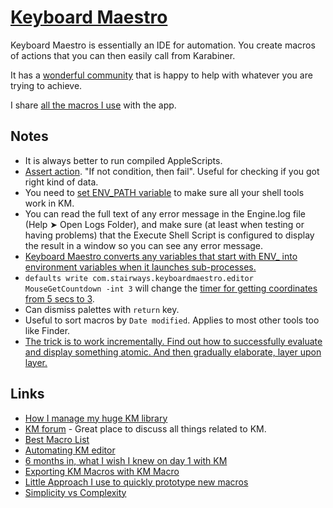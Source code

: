 # [Keyboard Maestro](https://www.keyboardmaestro.com/main/)

Keyboard Maestro is essentially an IDE for automation. You create macros of actions that you can then easily call from Karabiner.

It has a [wonderful community](https://forum.keyboardmaestro.com/) that is happy to help with whatever you are trying to achieve.

I share [all the macros I use](km-macros.md) with the app.

## Notes

- It is always better to run compiled AppleScripts.
- [Assert action](https://forum.keyboardmaestro.com/t/assert-action/8374). "If not condition, then fail". Useful for checking if you got right kind of data.
- You need to [set ENV_PATH variable](https://forum.keyboardmaestro.com/t/create-a-path-environment-variable-for-keyboard-maestro-and-add-usr-local-bin-to-the-default-path/10064) to make sure all your shell tools work in KM.
- You can read the full text of any error message in the Engine.log file (Help ➤ Open Logs Folder), and make sure (at least when testing or having problems) that the Execute Shell Script is configured to display the result in a window so you can see any error message.
- [Keyboard Maestro converts any variables that start with ENV\_ into environment variables when it launches sub-processes.](https://forum.keyboardmaestro.com/t/how-to-sent-env-in-keyboard-maestro/11947/2)
- `defaults write com.stairways.keyboardmaestro.editor MouseGetCountdown -int 3` will change the [timer for getting coordinates from 5 secs to 3](https://forum.keyboardmaestro.com/t/is-there-a-way-to-set-default-waiting-time-to-get-coordinates-from-5-seconds-to-3-seconds/14980).
- Can dismiss palettes with `return` key.
- Useful to sort macros by `Date modified`. Applies to most other tools too like Finder.
- [The trick is to work incrementally. Find out how to successfully evaluate and display something atomic. And then gradually elaborate, layer upon layer.](https://forum.keyboardmaestro.com/t/having-trouble-with-execute-shell-script/19628/9)

## Links

- [How I manage my huge KM library](https://forum.keyboardmaestro.com/t/notation-i-use-to-manage-my-macros/8907)
- [KM forum](https://forum.keyboardmaestro.com/latest) - Great place to discuss all things related to KM.
- [Best Macro List](https://forum.keyboardmaestro.com/t/best-macro-list/4118)
- [Automating KM editor](https://forum.keyboardmaestro.com/t/automating-the-keyboard-maestro-editor/4184/31)
- [6 months in, what I wish I knew on day 1 with KM](https://forum.keyboardmaestro.com/t/6-months-in-what-i-wish-i-knew-on-day-1-with-keyboard-maestro/4949)
- [Exporting KM Macros with KM Macro](http://chauncey.io/projects/keyboard-maestro-export-macros/)
- [Little Approach I use to quickly prototype new macros](https://forum.keyboardmaestro.com/t/little-approach-i-use-to-quickly-prototype-new-macros/8091)
- [Simplicity vs Complexity](https://forum.keyboardmaestro.com/t/simplicity-vs-complexity/11259)
